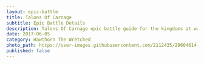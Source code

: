 ```yaml
---
layout: epic-battle
title: Talons Of Carnage
subtitle: Epic Battle Details
description: Talons Of Carnage epic battle guide for the kingdoms at war game
date: 2017-06-05
category: Hawthorn The Wretched
photo_path: https://user-images.githubusercontent.com/2112435/29604614-4728f200-87a5-11e7-9739-68e51a340978.png
published: false
---
```

